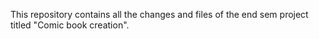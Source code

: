 This repository contains all the changes and files of the end sem project titled "Comic book creation".
